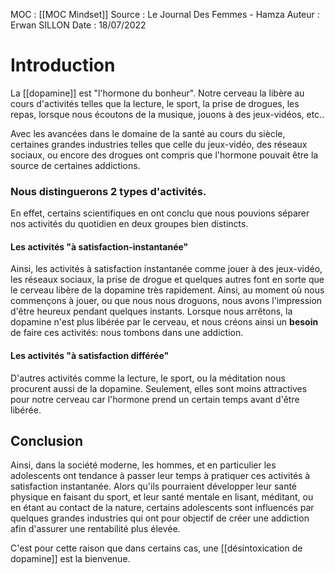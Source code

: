 MOC : [[MOC Mindset]]
Source : Le Journal Des Femmes - Hamza
Auteur : Erwan SILLON
Date : 18/07/2022

# Introduction

La [[dopamine]] est "l'hormone du bonheur".  Notre cerveau la libère au cours d'activités telles que la lecture, le sport, la prise de drogues, les repas, lorsque nous écoutons de la musique, jouons à des jeux-vidéos, etc..

Avec les avancées dans le domaine de la santé au cours du siècle, certaines grandes industries telles que celle du jeux-vidéo, des réseaux sociaux, ou encore des drogues ont compris que l'hormone pouvait être la source de certaines addictions. 

### Nous distinguerons 2 types d'activités.

En effet, certains scientifiques en ont conclu que nous pouvions séparer nos activités du quotidien en deux groupes bien distincts.

#### Les activités "à satisfaction-instantanée"

Ainsi, les activités à satisfaction instantanée comme jouer à des jeux-vidéo, les réseaux sociaux, la prise de drogue et quelques autres font en sorte que le cerveau libère de la dopamine très rapidement. Ainsi, au moment où nous commençons à jouer, ou que nous nous droguons, nous avons l'impression d'être heureux pendant quelques instants. Lorsque nous arrêtons, la dopamine n'est plus libérée par le cerveau, et nous créons ainsi un **besoin** de faire ces activités: nous tombons dans une addiction.

#### Les activités "à satisfaction différée"

D'autres activités comme la lecture, le sport, ou la méditation nous procurent aussi de la dopamine. Seulement, elles sont moins attractives pour notre cerveau car l'hormone prend un certain temps avant d'être libérée. 

## Conclusion

Ainsi, dans la société moderne, les hommes, et en particulier les adolescents ont tendance à passer leur temps à pratiquer ces activités à satisfaction instantanée. Alors qu'ils pourraient développer leur santé physique en faisant du sport, et leur santé mentale en lisant, méditant, ou en étant au contact de la nature, certains adolescents sont influencés par quelques grandes industries qui ont pour objectif de créer une addiction afin d'assurer une rentabilité plus élevée. 

C'est pour cette raison que dans certains cas, une [[désintoxication de dopamine]] est la bienvenue.
